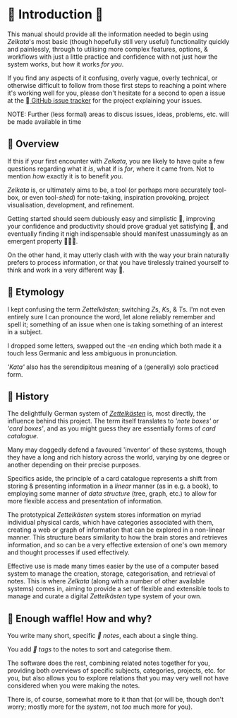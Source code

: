 󰭷 Introduction 🥬
=================

This manual should provide all the information needed to begin using _Zelkata_'s most basic (though hopefully still very
useful) functionality quickly and painlessly, through to utilising more complex features, options, & workflows with
just a little practice and confidence with not just how the system works, but how it works _for you_.

If you find any aspects of it confusing, overly vague, overly technical, or otherwise difficult to follow from those
first steps to reaching a point where it's working well for you, please don't hesitate for a second to open a issue at
the
[ GitHub issue tracker](https://github.com/omnikron13/Zelkata/issues/)
for the project explaining your issues.

NOTE: Further (less formal) areas to discus issues, ideas, problems, etc. will be made available in time


## 󰭶 Overview

If this if your first encounter with _Zelkata_, you are likely to have quite a few questions regarding what it _is_,
what if is _for_, where it came from. Not to mention _how_ exactly it is to benefit _you_.

_Zelkata_ is, or ultimately aims to be, a tool (or perhaps more accurately tool-box, or even tool-_shed_) for
note-taking, inspiration provoking, project visualisation, development, and refinement.

Getting started should seem dubiously easy and simplistic 🤔, improving your confidence and productivity should prove
gradual yet satisfying 🙂‍, and eventually finding it nigh indispensable should manifest unassumingly as an
emergent property 🥬🫨🥬.

On the other hand, it may utterly clash with with the way your brain naturally prefers to process information, or that
 you have tirelessly trained yourself to think and work in a very different way 🤨.


## 󰿀 Etymology

I kept confusing the term _Zettelkästen_; switching *Z*s, *K*s, & *T*s.
I'm not even entirely sure I can pronounce the word, let alone reliably remember and spell it; something of an issue
when one is taking something of an interest in a subject.

I dropped some letters, swapped out the _-en_ ending which both made it a touch less Germanic and less ambiguous in
pronunciation.

_'Kata'_ also has the serendipitous meaning of a (generally) solo practiced form.


## 󰭰 History

The delightfully German system of [_Zettelkästen_](https://wikipedia.org/wiki/Zettelkasten) is, most directly, the influence
behind this project.
The term itself translates to _'note boxes'_ or _'card boxes'_, and as you might guess they are essentially forms of
_card catalogue_.

Many may doggedly defend a favoured 'inventor' of these systems, though they have a long and rich history across the
world, varying by one degree or another depending on their precise purposes.

Specifics aside, the principle of a card catalogue represents a shift from storing & presenting information in a
_linear_ manner (as in e.g. a book), to employing some manner of _data structure_ (tree, graph, etc.) to allow for more
flexible access and presentation of information.

The prototypical _Zettelkästen_ system stores information on myriad individual physical cards, which have categories
associated with them, creating a web or graph of information that can be explored in a non-linear manner.
This structure bears similarity to how the brain stores and retrieves information, and so can be a very effective
extension of one's own memory and thought processes if used effectively.

Effective use is made many times easier by the use of a computer based system to manage the creation, storage,
categorisation, and retrieval of notes.
This is where _Zelkata_ (along with a number of other available systems) comes in, aiming to provide a set of flexible
and extensible tools to manage and curate a digital _Zettelkästen_ type system of your own.


## 󰭷 Enough waffle! How and why?

You write many short, specific _󱟗 notes_, each about a single thing.

You add _ tags_ to the notes to sort and categorise them.

The software does the rest, combining related notes together for you, providing both overviews of specific subjects,
categories, projects, etc. for you, but also allows you to explore relations that you may very well not have considered
when you were making the notes.

There is, of course, somewhat more to it than that (or will be, though don't worry; mostly more for the _system_,
not _too_ much more for you).

